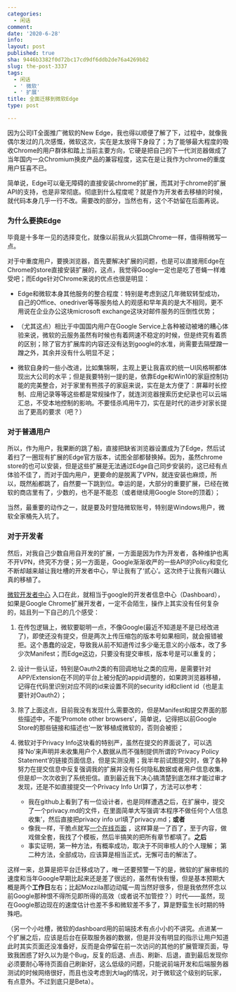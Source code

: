 ```yaml
---
categories:
  - 闲话
comment: 
date: '2020-6-28'
info: 
layout: post
published: true
sha: 9446b3382f0d72bc17cd9df6ddb2de76a4269b82
slug: the-post-3337
tags:
  - 闲话
  - ' 微软'
  - ' 扩展'
title: 全面迁移到微软Edge
type: post

---
```


因为公司IT全面推广微软的New Edge，我也得以顺便了解了下，过程中，就像我偶尔发过的几次感慨，微软这次，实在是太放得下身段了；为了能够最大程度的吸收Chrome的用户群体和踏上当前主要方向，它硬是把自己的下一代浏览器做成了当年国内一众Chromium换皮产品的兼容程度，这实在是让我作为chrome的重度用户狂喜不已。

简单说，Edge可以毫无障碍的直接安装chrome的扩展，而其对于chrome的扩展API的支持，也是非常彻底。彻底到什么程度呢？就是作为开发者去移植的时候，就代码本身几乎一行不改。需要改的部分，当然也有，这个不妨留在后面再说。

### 为什么要换Edge

毕竟是十多年一见的选择变化，就像以前我从火狐跳Chrome一样，值得稍微写一点。

对于中重度用户，要换浏览器，首先要解决扩展的问题，也是可以直接用Edge在Chrome的store直接安装扩展的，这点，我觉得Google一定也是吃了苍蝇一样难受吧；而Edge针对Chrome来说的优点也很是明显：

- Edge和微软本身其他服务的整合程度：特别是考虑到这几年微软转型成功，自己的Office、onedriver等等服务给人的观感和早年真的是大不相同，更不用说在企业办公这块microsoft exchange这块对邮件服务的压倒性优势；

- （尤其这点）相比于中国国内用户在Google Service上各种被动被堵的糟心体验来说，微软的云服务虽然有时候也有着网速不稳定的时候，但是终究有着质的区别；除了官方扩展库的内容还没有达到google的水准，尚需要去隔壁蹭一蹭之外，其余并没有什么明显不足；

- 微软自身的一些小改进，比如集锦啊，主观上更让我喜欢的统一UI风格啊都体现出大公司的水平；但是我要特别一提的是，依靠Edge和Win10的家庭控制功能的完美整合，对于家里有熊孩子的家庭来说，实在是太方便了：屏幕时长控制、应用记录等等这些都是常规操作了，就连浏览器搜索历史纪录也可以云端汇总，不受本地控制的影响。不要怪杀鸡用牛刀，实在是时代的进步对家长提出了更高的要求（吧？）

### 对于普通用户

所以，作为用户，我果断的跳了船，直接把缺省浏览器设置成为了Edge，然后试着扫了一圈现有扩展的Edge官方版本，试图全部都替换掉。因为，虽然chrome store的也可以安装，但是这些扩展是无法通过Edge自己同步安装的，这已经有点体验不佳了，而对于国内用户，更要命的是脱离了VPN，就连安装也麻烦，所以，既然船都跳了，自然要一下跳到位。幸运的是，大部分的重要扩展，已经在微软的商店里有了，少数的，也不是不能忍（或者继续用Google Store的顶着）； 

当然，最重要的动作之一，就是要及时登陆微软账号，特别是Windows用户，微软全家桶先入坑了。


### 对于开发者

然后，对我自己少数自用自开发的扩展，一方面是因为作为开发者，各种维护也离不开VPN，终究不方便；另一方面是，Google渐渐收严的一些API的Policy和变化不断却越来越让我吐槽的开发者中心，早让我有了‘贰心’。这次终于让我有兴趣认真的移植了。

[微软开发者中心](https://partner.microsoft.com/en-us/dashboard/microsoftedge/overview) 入口在此，就相当于google的开发者信息中心（Dashboard），如果是Google Chrome扩展开发者，一定不会陌生，操作上其实没有任何复杂的，姑且列一下自己的几个感受：

1. 在传包逻辑上，微软要聪明一点，不像Google(最近不知道是不是已经改进了)，即使还没有提交，但是两次上传压缩包的版本号如果相同，就会报错被拒。这个愚蠢的设定，导致我从前不知道传过多少毫无意义的小版本，改了多少次Manifest；而Edge这边，只要没有提交审核，版本号是可以重复的；

2. 设计一些认证，特别是Oauth2类的有回调地址之类的应用，是需要针对APP/Extension在不同的平台上被分配的appid调整的，如果跨浏览器移植，记得在代码里识别对应不同的id来设置不同的security id和client id（也是主要针对Oauth2）；

3. 除了上面这点，目前我没有发现什么需要改的，但是Manifest和提交界面的那些描述中，不能‘Promote other browsers’，简单说，记得把以前Google Store的那些链接和描述也‘一致’移植成微软的，否则会被拒；

4. 微软对于Privacy Info这块看的特别严，虽然在提交的界面说了，可以选择‘No’来声明并未收集用户个人数据从而不强制提供所谓的‘Privacy Policy Statement’的链接页面信息，但是实测没用；我半年前试图提交时，做了各种努力在提交信息中反复强调我的扩展并没有任何隐私数据或者用户信息收集，但是却一次次收到了系统拒信。直到最近我下决心搞清楚到底怎样才能过审才发现，还是不如直接提交一个Privacy Info Url算了，方法可以参考：
    - 我在github上看到了有一位设计者，也是同样遭遇之后，在扩展中，提交了一个privacy.md的文件，在里面简单大写强调‘本程序不做任何个人信息收集’，然后直接把privacy info url填了privacy.md；**或者**
    - 像我一样，干脆点就写[一个在线页面](https://shinemoon.github.io/the-privacy-policy-for-edge) ，这样算是一了百了，至于内容，做戏做全套，我找了个模板，然后半搞笑的把所有章节都填了。**之后**
    - 事实证明，第一种方法，有概率成功，取决于不同审核人的个人理解； 第二种方法，全部成功，应该算是相当正式，无懈可击的解法了。

这样一来，总算是把平台迁移成功了，唯一还要预警一下的是，微软的扩展审核的速度和当年Google早期比起来还是差了很远的，虽然有快有慢，但是基本预期大概是两个**工作日**左右；比起Mozzila那边动辄一周当然好很多，但是我依然怀念以前Google那种恨不得所见即所得的高效（或者说不加管控？）时代——虽然，现在Google那边现在的速度估计也差不多和微软差不多了，算是野蛮生长时期的特殊吧。

（另一个小吐槽，微软的dashboard用的前端技术有点小小的不讲究。点进某一个扩展之后，应该是后台在获取服务器的数据，但是并没有明显的指示让用户知道此时其实页面还没准备好，反而是会停留在前一次访问的其他的扩展管理页面，导致我困惑了好久以为是个Bug，反复的后退、点击、刷新、后退，直到最后发现你必须要耐心等待页面自己刷新好，这么低级的问题，只能说前端开发和后端服务器测试的时候网络很好，而且也没考虑到大lag的情况，对于微软这个级别的玩家，有点意外。不过到底只是Beta）。





